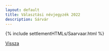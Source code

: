 ```yaml
---
layout: default
title: Választási névjegyzék 2022
description: Sárvár
---
```


{% include settlementHTMLs/Saarvaar.html %}

[Vissza](./)